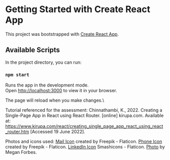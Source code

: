 # Getting Started with Create React App

This project was bootstrapped with [Create React App](https://github.com/facebook/create-react-app).

## Available Scripts

In the project directory, you can run:

### `npm start`

Runs the app in the development mode.\
Open [http://localhost:3000](http://localhost:3000) to view it in your browser.

The page will reload when you make changes.\

Tutorial referenced for the assessment: Chinnathambi, K., 2022. Creating a Single-Page App in React using React Router. [online] kirupa.com. Available at: <https://www.kirupa.com/react/creating_single_page_app_react_using_react_router.htm> [Accessed 19 June 2022].

Photos and icons used:
[Mail Icon]("https://www.flaticon.com/free-icons/mail") created by Freepik - Flaticon.
[Phone Icon]("https://www.flaticon.com/free-icons/phone") created by Freepik - Flaticon.
[LinkedIn Icon]("https://www.flaticon.com/free-icons/linkedin") Smashicons - Flaticon.
[Photo](https://www.pexels.com/photo/pink-light-fixture-963436/) by Megan Forbes. 